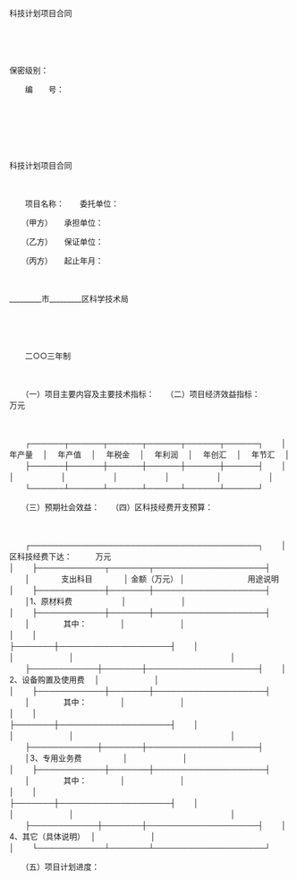 



科技计划项目合同



 

　　

　　


 保密级别：
 
　　编　　号：
 
　　



　　

　　


 科技计划项目合同
 
　　



　　项目名称：　　委托单位：

　　（甲方）　　承担单位：

　　（乙方）　　保证单位：

　　（丙方）　　起止年月：

　　


 _________市_________区科学技术局
 
　　



　　


 
　　二○○三年制
 
　　



　　（一）项目主要内容及主要技术指标：　　（二）项目经济效益指标：　　　　　　　　　　　　　　　万元

　　


　　┌──────┬──────┬──────┬──────┬──────┬──────┐
　　│　 年产量　 │　 年产值　 │　 年税金　 │　 年利润　 │　 年创汇　 │　 年节汇　 │
　　├──────┼──────┼──────┼──────┼──────┼──────┤
　　│　　　　　　│　　　　　　│　　　　　　│　　　　　　│　　　　　　│　　　　　　│
　　└──────┴──────┴──────┴──────┴──────┴──────┘
　　


　　（三）预期社会效益：　　（四）区科技经费开支预算：

　　


　　┌─────────────────────────────────────────┐
　　│区科技经费下达：　　　万元　　　　　　　　　　　　　　　　　　　　　　　　　　　　│
　　├────────────┬───────┬────────────────────┤
　　│　　　　支出科目　　　　│ 金额（万元） │　　　　　　　　用途说明　　　　　　　　│
　　├────────────┼───────┼────────────────────┤
　　│1、原材料费　　　　　　 │　　　　　　　│　　　　　　　　　　　　　　　　　　　　│
　　├────────────┼───────┼────────────────────┤
　　│　　　　 其中：　　　　 │　　　　　　　│　　　　　　　　　　　　　　　　　　　　│
　　│　　　　　　　　　　　　├───────┼────────────────────┤
　　│　　　　　　　　　　　　│　　　　　　　│　　　　　　　　　　　　　　　　　　　　│
　　├────────────┼───────┼────────────────────┤
　　│　2、设备购置及使用费　 │　　　　　　　│　　　　　　　　　　　　　　　　　　　　│
　　├────────────┼───────┼────────────────────┤
　　│　　　　 其中：　　　　 │　　　　　　　│　　　　　　　　　　　　　　　　　　　　│
　　│　　　　　　　　　　　　├───────┼────────────────────┤
　　│　　　　　　　　　　　　│　　　　　　　│　　　　　　　　　　　　　　　　　　　　│
　　├────────────┼───────┼────────────────────┤
　　│3、专用业务费　　　　　 │　　　　　　　│　　　　　　　　　　　　　　　　　　　　│
　　├────────────┼───────┼────────────────────┤
　　│　　　　 其中：　　　　 │　　　　　　　│　　　　　　　　　　　　　　　　　　　　│
　　│　　　　　　　　　　　　├───────┼────────────────────┤
　　│　　　　　　　　　　　　│　　　　　　　│　　　　　　　　　　　　　　　　　　　　│
　　├────────────┼───────┼────────────────────┤
　　│　4、其它（具体说明）　 │　　　　　　　│　　　　　　　　　　　　　　　　　　　　│
　　└────────────┴───────┴────────────────────┘
　　


　　（五）项目计划进度：

　　
